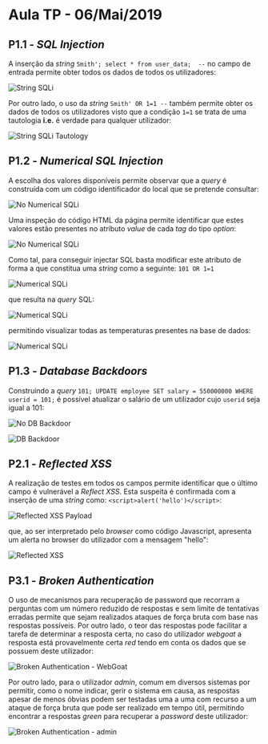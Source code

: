 # Aula TP - 06/Mai/2019


## P1.1 - *SQL Injection*

A inserção da *string* `Smith'; select * from user_data;  --` no campo de entrada permite obter todos os dados de todos os utilizadores:

![String SQLi](Pictures/String_SQLi.png)

Por outro lado, o uso da *string* `Smith' OR 1=1 --` também permite obter os dados de todos os utilizadores visto que a condição `1=1` 
se trata de uma tautologia **i.e.** é verdade para qualquer utilizador:

![String SQLi Tautology](Pictures/String_SQLi_T.png)


## P1.2 - *Numerical SQL Injection*

A escolha dos valores disponíveis permite observar que a *query* é construída com um código identificador do local que se pretende
consultar:

![No Numerical SQLi](Pictures/NoNumericalSQLi.png)

Uma inspeção do código HTML da página permite identificar que estes valores estão presentes no atributo *value* de cada *tag* do tipo
*option*:

![No Numerical SQLi](Pictures/NoNumericalSQLi_HTML.png)

Como tal, para conseguir injectar SQL basta modificar este atributo de forma a que constitua uma *string* como a seguinte: `101 OR 1=1`

![Numerical SQLi](Pictures/NumericalSQLi_HTML.png)

que resulta na *query* SQL:

![Numerical SQLi](Pictures/NumericalSQLi_Query.png)

permitindo visualizar todas as temperaturas presentes na base de dados:

![Numerical SQLi](Pictures/NumericalSQLi.png)



## P1.3 - *Database Backdoors*

Construindo a *query* `101; UPDATE employee SET salary = 550000000 WHERE userid = 101;` é possível atualizar o salário de um utilizador
cujo `userid` seja igual a 101:


![No DB Backdoor](Pictures/NoDBBackdoor.png)


![DB Backdoor](Pictures/DBBackdoor.png)


## P2.1 - *Reflected XSS*

A realização de testes em todos os campos permite identificar que o último campo é vulnerável a *Reflect XSS*. Esta suspeita é confirmada
com a inserção de uma *string* como: `<script>alert('hello')</script>`: 

![Reflected XSS Payload](Pictures/ReflectedXSS_Payload)

que, ao ser interpretado pelo *browser* como código Javascript, apresenta um alerta no browser do utilizador com a mensagem "hello":

![Reflected XSS](Pictures/ReflectedXSS_Dialog.png)

## P3.1 - *Broken Authentication*

O uso de mecanismos para recuperação de password que recorram a perguntas com um número reduzido de respostas e sem limite de tentativas
erradas permite que sejam realizados ataques de força bruta com base nas respostas possíveis. Por outro lado, o teor das respostas pode 
facilitar a tarefa de determinar a resposta certa, no caso do utilizador *webgoat* a resposta está provavelmente certa *red* tendo em conta
os dados que se possuem deste utilizador:

![Broken Authentication - WebGoat](Pictures/BrokenAuthentication_Webgoat.png)

Por outro lado, para o utilizador *admin*, comum em diversos sistemas por permitir, como o nome indicar, gerir o sistema em causa, as respostas
apesar de menos óbvias podem ser testadas uma a uma com recurso a um ataque de força bruta que pode ser realizado em tempo útil, permitindo
encontrar a respostas *green* para recuperar a *password* deste utilizador:

![Broken Authentication - admin](Pictures/BrokenAuthentication_admin.png)
